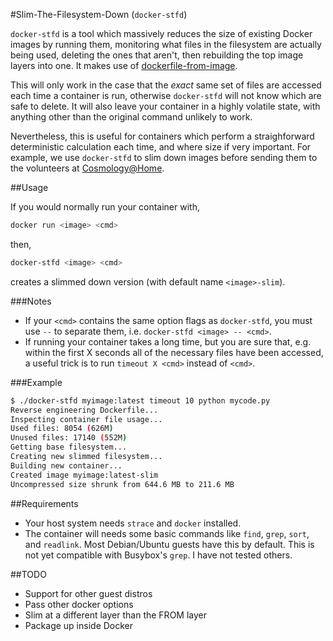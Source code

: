 #Slim-The-Filesystem-Down (`docker-stfd`)

`docker-stfd` is a tool which massively reduces the size of existing Docker images by running them, monitoring what files in the filesystem are actually being used, deleting the ones that aren't, then rebuilding the top image layers into one. It makes use of [dockerfile-from-image](https://github.com/CenturyLinkLabs/dockerfile-from-image).

This will only work in the case that the *exact* same set of files are accessed each time a container is run, otherwise `docker-stfd` will not know which are safe to delete. It will also leave your container in a highly volatile state, with anything other than the original command unlikely to work.

Nevertheless, this is useful for containers which perform a straighforward deterministic calculation each time, and where size if very important. For example, we use `docker-stfd` to slim down images before sending them to the volunteers at [Cosmology@Home](https://github.com/marius311/cosmohome).

##Usage

If you would normally run your container with,
```bash
docker run <image> <cmd>
```
then,
```bash
docker-stfd <image> <cmd>
```
creates a slimmed down version (with default name `<image>-slim`).

###Notes
* If your `<cmd>` contains the same option flags as `docker-stfd`, you must use `--` to separate them, i.e. `docker-stfd <image> -- <cmd>`. 
* If running your container takes a long time, but you are sure that, e.g. within the first X seconds all of the necessary files have been accessed, a useful trick is to run `timeout X <cmd>` instead of `<cmd>`.


###Example

```bash
$ ./docker-stfd myimage:latest timeout 10 python mycode.py
Reverse engineering Dockerfile...
Inspecting container file usage...
Used files: 8054 (626M)
Unused files: 17140 (552M)
Getting base filesystem...
Creating new slimmed filesystem...
Building new container...
Created image myimage:latest-slim
Uncompressed size shrunk from 644.6 MB to 211.6 MB
```

##Requirements

* Your host system needs `strace` and `docker` installed. 
* The container will needs some basic commands like `find`, `grep`, `sort`, and `readlink`. Most Debian/Ubuntu guests have this by default. This is not yet compatible with Busybox's `grep`. I have not tested others. 

##TODO
* Support for other guest distros
* Pass other docker options
* Slim at a different layer than the FROM layer
* Package up inside Docker
